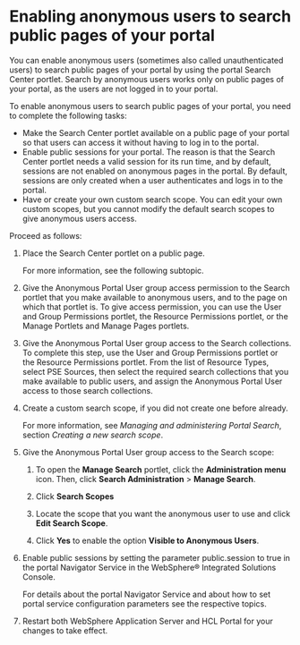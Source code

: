 # Enabling anonymous users to search public pages of your portal

You can enable anonymous users \(sometimes also called unauthenticated users\) to search public pages of your portal by using the portal Search Center portlet. Search by anonymous users works only on public pages of your portal, as the users are not logged in to your portal.

To enable anonymous users to search public pages of your portal, you need to complete the following tasks:

-   Make the Search Center portlet available on a public page of your portal so that users can access it without having to log in to the portal.
-   Enable public sessions for your portal. The reason is that the Search Center portlet needs a valid session for its run time, and by default, sessions are not enabled on anonymous pages in the portal. By default, sessions are only created when a user authenticates and logs in to the portal.
-   Have or create your own custom search scope. You can edit your own custom scopes, but you cannot modify the default search scopes to give anonymous users access.

Proceed as follows:

1.  Place the Search Center portlet on a public page.

    For more information, see the following subtopic.

2.  Give the Anonymous Portal User group access permission to the Search portlet that you make available to anonymous users, and to the page on which that portlet is. To give access permission, you can use the User and Group Permissions portlet, the Resource Permissions portlet, or the Manage Portlets and Manage Pages portlets.

3.  Give the Anonymous Portal User group access to the Search collections. To complete this step, use the User and Group Permissions portlet or the Resource Permissions portlet. From the list of Resource Types, select PSE Sources, then select the required search collections that you make available to public users, and assign the Anonymous Portal User access to those search collections.

4.  Create a custom search scope, if you did not create one before already.

    For more information, see *Managing and administering Portal Search*, section *Creating a new search scope*.

5.  Give the Anonymous Portal User group access to the Search scope:

    1.  To open the **Manage Search** portlet, click the **Administration menu** icon. Then, click **Search Administration** \> **Manage Search**.

    2.  Click **Search Scopes**

    3.  Locate the scope that you want the anonymous user to use and click **Edit Search Scope**.

    4.  Click **Yes** to enable the option **Visible to Anonymous Users**.

6.  Enable public sessions by setting the parameter public.session to true in the portal Navigator Service in the WebSphere® Integrated Solutions Console.

    For details about the portal Navigator Service and about how to set portal service configuration parameters see the respective topics.

7.  Restart both WebSphere Application Server and HCL Portal for your changes to take effect.

<!--
-   **[Placing the Search Center on a public portal page](../admin-system/srt_sc_public.md)**  
Depending on your environment, you might want to place the Search Center portlet on a public page of your HCL Digital Experience and have the search box in the portal theme take users who do a search to that public Search Center.


**Previous topic:**[Configuring your portal site for search by internet search engines](../admin-system/srccfgextsrch.md)

**Next topic:**[Configuring your custom portal themes to include the search box](../admin-system/srcconfthmsforsrch.md) -->

